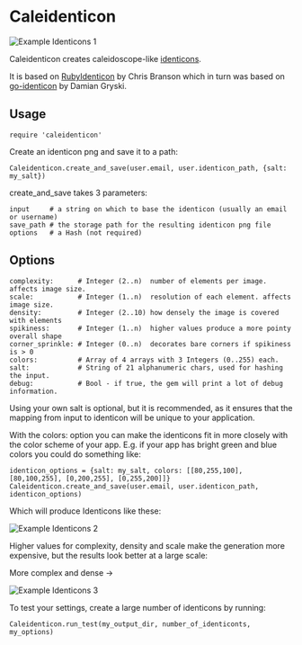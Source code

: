 
# Caleidenticon

![Example Identicons 1](https://dl.dropboxusercontent.com/s/8t5oww83d5vcagw/identicons.png)

Caleidenticon creates caleidoscope-like [identicons](https://en.wikipedia.org/wiki/Identicon).

It is based on [RubyIdenticon](https://github.com/chrisbranson/ruby_identicon) by Chris Branson which in turn was based on [go-identicon](https://github.com/dgryski/go-identicon) by Damian Gryski.

## Usage

    require 'caleidenticon'

Create an identicon png and save it to a path:

    Caleidenticon.create_and_save(user.email, user.identicon_path, {salt: my_salt})

create_and_save takes 3 parameters:

    input     # a string on which to base the identicon (usually an email or username)
    save_path # the storage path for the resulting identicon png file
    options   # a Hash (not required)

## Options

    complexity:      # Integer (2..n)  number of elements per image. affects image size.
    scale:           # Integer (1..n)  resolution of each element. affects image size.
    density:         # Integer (2..10) how densely the image is covered with elements
    spikiness:       # Integer (1..n)  higher values produce a more pointy overall shape
    corner_sprinkle: # Integer (0..n)  decorates bare corners if spikiness is > 0 
    colors:          # Array of 4 arrays with 3 Integers (0..255) each.
    salt:            # String of 21 alphanumeric chars, used for hashing the input.
    debug:           # Bool - if true, the gem will print a lot of debug information.

Using your own salt is optional, but it is recommended, as it ensures that the mapping from input to identicon will be unique to your application.

With the colors: option you can make the identicons fit in more closely with the color scheme of your app. E.g. if your app has bright green and blue colors you could do something like:

    identicon_options = {salt: my_salt, colors: [[80,255,100], [80,100,255], [0,200,255], [0,255,200]]}
    Caleidenticon.create_and_save(user.email, user.identicon_path, identicon_options)

Which will produce Identicons like these:

![Example Identicons 2](https://dl.dropboxusercontent.com/s/cvjlprdev4ibt0f/identicon_bluegreen.png)

Higher values for complexity, density and scale make the generation more expensive, but the results look better at a large scale:

More complex and dense →

![Example Identicons 3](https://dl.dropboxusercontent.com/s/zupywnv0lhst3nz/identicon_options.png)

To test your settings, create a large number of identicons by running:

    Caleidenticon.run_test(my_output_dir, number_of_identiconts, my_options)

